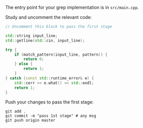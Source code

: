 The entry point for your grep implementation is in `src/main.cpp`.

Study and uncomment the relevant code: 

```cpp
// Uncomment this block to pass the first stage

std::string input_line;
std::getline(std::cin, input_line);

try {
    if (match_pattern(input_line, pattern)) {
        return 0;
    } else {
        return 1;
    }
} catch (const std::runtime_error& e) {
    std::cerr << e.what() << std::endl;
    return 1;
}
```

Push your changes to pass the first stage:

```
git add .
git commit -m "pass 1st stage" # any msg
git push origin master
```

